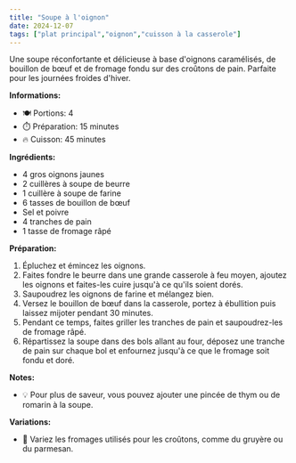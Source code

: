 ```yaml
---
title: "Soupe à l'oignon"
date: 2024-12-07
tags: ["plat principal","oignon","cuisson à la casserole"]
---
```


Une soupe réconfortante et délicieuse à base d'oignons caramélisés, de bouillon de bœuf et de fromage fondu sur des croûtons de pain. Parfaite pour les journées froides d'hiver.

**Informations:**
- 🍽️ Portions: 4
- ⏱️ Préparation: 15 minutes
- 🔥 Cuisson: 45 minutes

**Ingrédients:**
- 4 gros oignons jaunes
- 2 cuillères à soupe de beurre
- 1 cuillère à soupe de farine
- 6 tasses de bouillon de bœuf
- Sel et poivre
- 4 tranches de pain
- 1 tasse de fromage râpé

**Préparation:**
1. Épluchez et émincez les oignons.
2. Faites fondre le beurre dans une grande casserole à feu moyen, ajoutez les oignons et faites-les cuire jusqu'à ce qu'ils soient dorés.
3. Saupoudrez les oignons de farine et mélangez bien.
4. Versez le bouillon de bœuf dans la casserole, portez à ébullition puis laissez mijoter pendant 30 minutes.
5. Pendant ce temps, faites griller les tranches de pain et saupoudrez-les de fromage râpé.
6. Répartissez la soupe dans des bols allant au four, déposez une tranche de pain sur chaque bol et enfournez jusqu'à ce que le fromage soit fondu et doré.

**Notes:**
- 💡 Pour plus de saveur, vous pouvez ajouter une pincée de thym ou de romarin à la soupe.

**Variations:**
- 🔄 Variez les fromages utilisés pour les croûtons, comme du gruyère ou du parmesan.